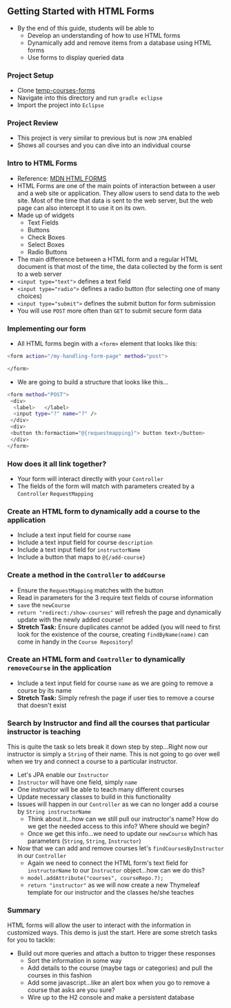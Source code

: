 ## Getting Started with HTML Forms

  - By the end of this guide, students will be able to 
    - Develop an understanding of how to use HTML forms
    - Dynamically add and remove items from a database using HTML forms
    - Use forms to display queried data 
  

### Project Setup
- Clone [temp-courses-forms](https://github.com/WeCanCodeIT/temp-courses-forms)
- Navigate into this directory and run `gradle eclipse` 
- Import the project into `Eclipse`

### Project Review
- This project is very similar to previous but is now `JPA` enabled
- Shows all courses and you can dive into an individual course

### Intro to HTML Forms
- Reference: [MDN HTML FORMS](https://developer.mozilla.org/en-US/docs/Learn/HTML/Forms/Your_first_HTML_form)
- HTML Forms are one of the main points of interaction between a user and a web site or application. They allow users to send data to the web site. Most of the time that data is sent to the web server, but the web page can also intercept it to use it on its own.
- Made up of widgets
  - Text Fields
  - Buttons
  - Check Boxes
  - Select Boxes
  - Radio Buttons
- The main difference between a HTML form and a regular HTML document is that most of the time, the data collected by the form is sent to a web server
- `<input type="text">` defines a text field
- `<input type="radio">` defines a radio button (for selecting one of many choices)
- `<input type="submit">` defines the submit button for form submission
- You will use `POST` more often than `GET` to submit secure form data


### Implementing our form
- All HTML forms begin with a `<form>` element that looks like this: 
```bash
<form action="/my-handling-form-page" method="post">

</form>
```
- We are going to build a structure that looks like this...

```bash
<form method="POST">
 <div>
  <label>   </label>
  <input type="?" name="?" />
 </div>
 <div>
 <button th:formaction="@{requestmapping}"> button text</button>
 </div>
</form>
```


### How does it all link together?
- Your form will interact directly with your `Controller`
- The fields of the form will match with parameters created by a `Controller` `RequestMapping` 

### Create an HTML form to dynamically add a course to the application
- Include a text input field for course `name`
- Include a text input field for course `description`
- Include a text input field for `instructorName`
- Include a button that maps to `@{/add-course}`

### Create a method in the `Controller` to `addCourse`
- Ensure the `RequestMapping` matches with the button
- Read in parameters for the 3 require text fields of course information
- `save` the `newCourse` 
- `return "redirect:/show-courses"` will refresh the page and dynamically update with the newly added course!
- **Stretch Task:** Ensure duplicates cannot be added (you will need to first look for the existence of the course, creating `findByName(name)` can come in handy in the `Course Repository`!

### Create an HTML form and `Controller` to dynamically `removeCourse`  in the application
- Include a text input field for course `name` as we are going to remove a course by its name
- **Stretch Task:** Simply refresh the page if user ties to remove a course that doesn't exist

### Search by Instructor and find all the courses that particular instructor is teaching
This is quite the task so lets break it down step by step...Right now our instructor is simply a `String` of their name. This is not going to go over well when we try and connect a course to a particular instructor.
- Let's JPA enable our `Instructor`
- `Instructor` will have one field, simply `name`
- One instructor will be able to teach many different courses 
- Update necessary classes to build in this functionality
- Issues will happen in our `Controller` as we can no longer add a course by `String instructorName`
  - Think about it...how can we still pull our instructor's name? How do we get the needed access to this info? Where should we begin?
  - Once we get this info...we need to update our `newCourse` which has parameters (`String`, `String`, `Instructor`)
- Now that we can add and remove courses let's `findCoursesByInstructor` in our `Controller`
  - Again we need to connect the HTML form's text field for `instructorName` to our `Instructor` object...how can we do this?
  - `model.addAttribute("courses", courseRepo.?);`
  - `return "instructor"` as we will now create a new Thymeleaf template for our instructor and the classes he/she teaches

### Summary 
HTML forms will allow the user to interact with the information in customized ways. This demo is just the start. Here are some stretch tasks for you to tackle:
- Build out more queries and attach a button to trigger these responses
  - Sort the information in some way
  - Add details to the course (maybe tags or categories) and pull the courses in this fashion
  - Add some javascript...like an alert box when you go to remove a course that asks are you sure?
  - Wire up to the H2 console and make a persistent database
  

